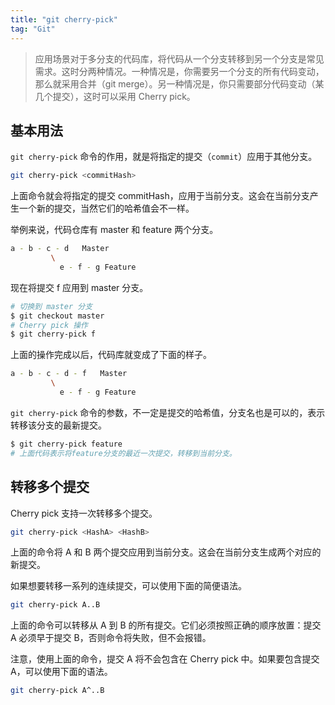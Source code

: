 ```yaml
---
title: "git cherry-pick"
tag: "Git"
---
```


> 应用场景对于多分支的代码库，将代码从一个分支转移到另一个分支是常见需求。这时分两种情况。一种情况是，你需要另一个分支的所有代码变动，那么就采用合并（git merge）。另一种情况是，你只需要部分代码变动（某几个提交），这时可以采用 Cherry pick。

## 基本用法

`git cherry-pick` 命令的作用，就是将指定的提交（`commit`）应用于其他分支。

```sh
git cherry-pick <commitHash>
```

上面命令就会将指定的提交 commitHash，应用于当前分支。这会在当前分支产生一个新的提交，当然它们的哈希值会不一样。

举例来说，代码仓库有 master 和 feature 两个分支。

```sh
a - b - c - d   Master
         \
           e - f - g Feature
```

现在将提交 f 应用到 master 分支。

```sh
# 切换到 master 分支
$ git checkout master
# Cherry pick 操作
$ git cherry-pick f
```

上面的操作完成以后，代码库就变成了下面的样子。

```sh
a - b - c - d - f   Master
         \
           e - f - g Feature
```

`git cherry-pick` 命令的参数，不一定是提交的哈希值，分支名也是可以的，表示转移该分支的最新提交。

```sh
$ git cherry-pick feature
# 上面代码表示将feature分支的最近一次提交，转移到当前分支。
```

## 转移多个提交

Cherry pick 支持一次转移多个提交。

```sh
git cherry-pick <HashA> <HashB>
```

上面的命令将 A 和 B 两个提交应用到当前分支。这会在当前分支生成两个对应的新提交。

如果想要转移一系列的连续提交，可以使用下面的简便语法。

```sh
git cherry-pick A..B
```

上面的命令可以转移从 A 到 B 的所有提交。它们必须按照正确的顺序放置：提交 A 必须早于提交 B，否则命令将失败，但不会报错。

注意，使用上面的命令，提交 A 将不会包含在 Cherry pick 中。如果要包含提交 A，可以使用下面的语法。

```sh
git cherry-pick A^..B
```
